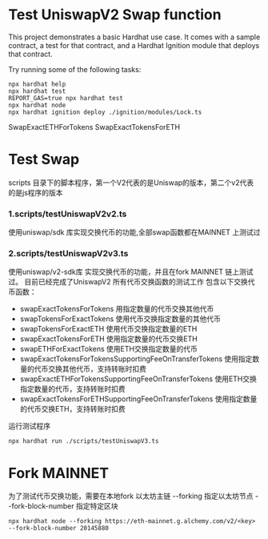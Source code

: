 # Test UniswapV2 Swap function

This project demonstrates a basic Hardhat use case. It comes with a sample contract, a test for that contract, and a Hardhat Ignition module that deploys that contract.

Try running some of the following tasks:

```shell
npx hardhat help
npx hardhat test
REPORT_GAS=true npx hardhat test
npx hardhat node
npx hardhat ignition deploy ./ignition/modules/Lock.ts
```

SwapExactETHForTokens
SwapExactTokensForETH


# Test Swap
scripts 目录下的脚本程序，第一个V2代表的是Uniswap的版本，第二个v2代表的是js程序的版本
### 1.scripts/testUniswapV2v2.ts
使用uniswap/sdk 库实现交换代币的功能,全部swap函数都在MAINNET 上测试过

### 2.scripts/testUniswapV2v3.ts
使用uniswap/v2-sdk库 实现交换代币的功能，并且在fork MAINNET 链上测试过。
目前已经完成了UniswapV2 所有代币交换函数的测试工作
包含以下交换代币函数：
* swapExactTokensForTokens 用指定数量的代币交换其他代币
* swapTokensForExactTokens 使用代币交换指定数量的其他代币
* swapTokensForExactETH    使用代币交换指定数量的ETH
* swapExactTokensForETH    使用指定数量的代币交换ETH
* swapETHForExactTokens    使用ETH交换指定数量的代币
* swapExactTokensForTokensSupportingFeeOnTransferTokens 使用指定数量的代币交换其他代币，支持转账时扣费
* swapExactETHForTokensSupportingFeeOnTransferTokens 使用ETH交换指定数量的代币，支持转账时扣费
* swapExactTokensForETHSupportingFeeOnTransferTokens 使用指定数量的代币交换ETH，支持转账时扣费

运行测试程序
```
npx hardhat run ./scripts/testUniswapV3.ts
```


# Fork MAINNET
为了测试代币交换功能，需要在本地fork 以太坊主链
--forking 指定以太坊节点
--fork-block-number 指定特定区块
```
npx hardhat node --forking https://eth-mainnet.g.alchemy.com/v2/<key> --fork-block-number 20145880
```
